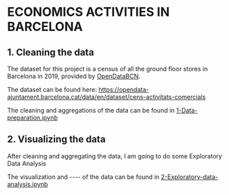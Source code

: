 # ECONOMICS ACTIVITIES IN BARCELONA

## 1. Cleaning the data

The dataset for this project is a census of all the ground floor stores in Barcelona in 2019, provided by [OpenDataBCN](https://opendata-ajuntament.barcelona.cat/en/).

The dataset can be found here:
https://opendata-ajuntament.barcelona.cat/data/en/dataset/cens-activitats-comercials

The cleaning and aggregations of the data can be found in [1-Data-preparation.ipynb](1-Data-preparation.ipynb)

## 2. Visualizing the data

After cleaning and aggregating the data, I am going to do some Exploratory Data Analysis

The visualization and  ---- of the data can be found in [2-Exploratory-data-analysis.ipynb](2-Exploratory-data-analysis.ipynb)
